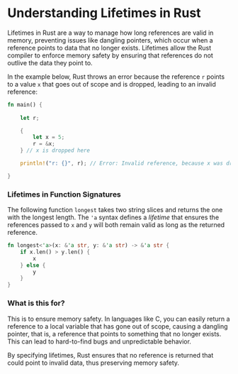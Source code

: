 # Understanding Lifetimes in Rust

Lifetimes in Rust are a way to manage how long references are valid in memory, preventing issues like dangling pointers, which occur when a reference points to data that no longer exists. Lifetimes allow the Rust compiler to enforce memory safety by ensuring that references do not outlive the data they point to.

In the example below, Rust throws an error because the reference `r` points to a value `x` that goes out of scope and is dropped, leading to an invalid reference:

```rust
fn main() {
    
    let r;

    {
        let x = 5;
        r = &x;
    } // x is dropped here

    println!("r: {}", r); // Error: Invalid reference, because x was dropped and passed by reference to r

}
```

### Lifetimes in Function Signatures

The following function `longest` takes two string slices and returns the one with the longest length. The `'a` syntax defines a *lifetime* that ensures the references passed to `x` and `y` will both remain valid as long as the returned reference. 

```rust
fn longest<'a>(x: &'a str, y: &'a str) -> &'a str {
    if x.len() > y.len() {
        x
    } else {
        y
    }
}
```

### What is this for?

This is to ensure memory safety. In languages ​​like C, you can easily return a reference to a local variable that has gone out of scope, causing a dangling pointer, that is, a reference that points to something that no longer exists. This can lead to hard-to-find bugs and unpredictable behavior.

By specifying lifetimes, Rust ensures that no reference is returned that could point to invalid data, thus preserving memory safety.

